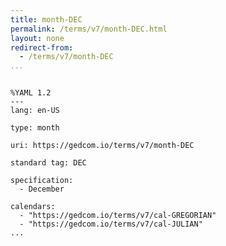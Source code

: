 ```yaml
---
title: month-DEC
permalink: /terms/v7/month-DEC.html
layout: none
redirect-from:
  - /terms/v7/month-DEC
...
```


```

%YAML 1.2
---
lang: en-US

type: month

uri: https://gedcom.io/terms/v7/month-DEC

standard tag: DEC

specification:
  - December

calendars:
  - "https://gedcom.io/terms/v7/cal-GREGORIAN"
  - "https://gedcom.io/terms/v7/cal-JULIAN"
...

```
